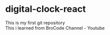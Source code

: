# digital-clock-react
This is my first git repository <br>
This i learned from BroCode Channel - Youtube
